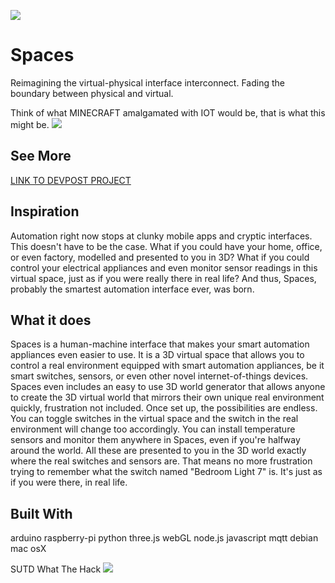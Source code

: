 ![](DevPoststuff/name.gif)
# Spaces
Reimagining the virtual-physical interface interconnect. Fading the boundary between physical and virtual.

Think of what MINECRAFT amalgamated with IOT would be, that is what this might be.
![](DevPoststuff/Ingame.gif)

## See More
[LINK TO DEVPOST PROJECT](https://devpost.com/software/spaces-zv4bf0) 

## Inspiration
Automation right now stops at clunky mobile apps and cryptic interfaces. This doesn't have to be the case. What if you could have your home, office, or even factory, modelled and presented to you in 3D? What if you could control your electrical appliances and even monitor sensor readings in this virtual space, just as if you were really there in real life? And thus, Spaces, probably the smartest automation interface ever, was born.

## What it does 
Spaces is a human-machine interface that makes your smart automation appliances even easier to use. It is a 3D virtual space that allows you to control a real environment equipped with smart automation appliances, be it smart switches, sensors, or even other novel internet-of-things devices. Spaces even includes an easy to use 3D world generator that allows anyone to create the 3D virtual world that mirrors their own unique real environment quickly, frustration not included. Once set up, the possibilities are endless. You can toggle switches in the virtual space and the switch in the real environment will change too accordingly. You can install temperature sensors and monitor them anywhere in Spaces, even if you're halfway around the world. All these are presented to you in the 3D world exactly where the real switches and sensors are. That means no more frustration trying to remember what the switch named "Bedroom Light 7" is. It's just as if you were there, in real life.

## Built With
arduino
raspberry-pi
python
three.js
webGL
node.js
javascript
mqtt
debian
mac osX

SUTD What The Hack
![](DevPoststuff/wth.png)
